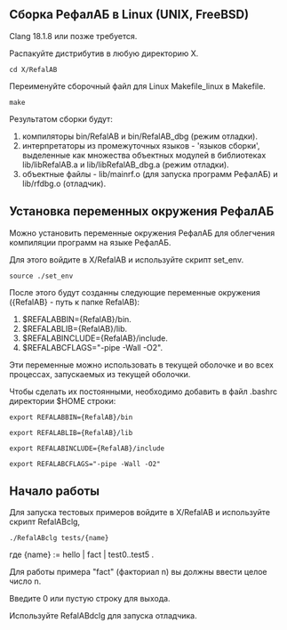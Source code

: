 Сборка РефалАБ в Linux (UNIX, FreeBSD)
--------------------------------------

Clang 18.1.8 или позже требуется.

Распакуйте дистрибутив в любую директорию X.

	cd X/RefalAB

Переименуйте сборочный файл для Linux Makefile_linux в Makefile.

	make

Результатом сборки будут:
1. компиляторы bin/RefalAB и bin/RefalAB_dbg (режим отладки).
2. интерпретаторы из промежуточных языков - 'языков сборки',
   выделенные как множества объектных модулей в библиотеках lib/libRefalAB.a и lib/libRefalAB_dbg.a (режим отладки).
3. объектные файлы - lib/mainrf.o (для запуска программ РефалАБ) и lib/rfdbg.o (отладчик).

Установка переменных окружения РефалАБ
------------------------------------------------

Можно установить переменные окружения РефалАБ для облегчения компиляции программ на языке РефалАБ.

Для этого войдите в X/RefalAB и используйте скрипт set_env.

	source ./set_env

После этого будут созданны следующие переменные окружения ({RefalAB} - путь к папке RefalAB):
1. $REFALABBIN={RefalAB}/bin.
2. $REFALABLIB={RefalAB}/lib.
3. $REFALABINCLUDE={RefalAB}/include.
4. $REFALABCFLAGS="-pipe -Wall -O2".

Эти переменные можно использовать в текущей оболочке и во всех процессах, запускаемых из текущей оболочки.

Чтобы сделать их постоянными, необходимо добавить в файл .bashrc директории $HOME строки:

	export REFALABBIN={RefalAB}/bin
 
	export REFALABLIB={RefalAB}/lib
 
	export REFALABINCLUDE={RefalAB}/include
 
	export REFALABCFLAGS="-pipe -Wall -O2"

Начало работы
------------------------

Для запуска тестовых примеров войдите в X/RefalAB и используйте скрипт RefalABclg,

	./RefalABclg tests/{name}

где {name} := hello | fact | test0..test5 .
 
Для работы примера "fact" (факториал n) вы должны ввести целое число n.

Введите 0 или пустую строку для выхода. 

Используйте RefalABdclg для запуска отладчика.
